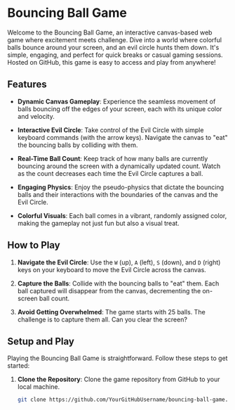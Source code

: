 # Bouncing Ball Game

Welcome to the Bouncing Ball Game, an interactive canvas-based web game where excitement meets challenge. Dive into a world where colorful balls bounce around your screen, and an evil circle hunts them down. It's simple, engaging, and perfect for quick breaks or casual gaming sessions. Hosted on GitHub, this game is easy to access and play from anywhere!

## Features

- **Dynamic Canvas Gameplay**: Experience the seamless movement of balls bouncing off the edges of your screen, each with its unique color and velocity.
  
- **Interactive Evil Circle**: Take control of the Evil Circle with simple keyboard commands (with the arrow keys). Navigate the canvas to "eat" the bouncing balls by colliding with them.
  
- **Real-Time Ball Count**: Keep track of how many balls are currently bouncing around the screen with a dynamically updated count. Watch as the count decreases each time the Evil Circle captures a ball.
  
- **Engaging Physics**: Enjoy the pseudo-physics that dictate the bouncing balls and their interactions with the boundaries of the canvas and the Evil Circle.
  
- **Colorful Visuals**: Each ball comes in a vibrant, randomly assigned color, making the gameplay not just fun but also a visual treat.

## How to Play

1. **Navigate the Evil Circle**: Use the `W` (up), `A` (left), `S` (down), and `D` (right) keys on your keyboard to move the Evil Circle across the canvas.
  
2. **Capture the Balls**: Collide with the bouncing balls to "eat" them. Each ball captured will disappear from the canvas, decrementing the on-screen ball count.
  
3. **Avoid Getting Overwhelmed**: The game starts with 25 balls. The challenge is to capture them all. Can you clear the screen?

## Setup and Play

Playing the Bouncing Ball Game is straightforward. Follow these steps to get started:

1. **Clone the Repository**: Clone the game repository from GitHub to your local machine.
   
   ```bash
   git clone https://github.com/YourGitHubUsername/bouncing-ball-game.git
